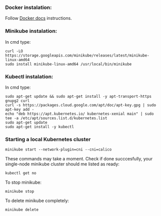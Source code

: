### Docker instalation:
Follow [Docker docs](https://docs.docker.com/engine/install/ubuntu/) instructions.

### Minikube instalation:
In cmd type:
```
curl -LO https://storage.googleapis.com/minikube/releases/latest/minikube-linux-amd64
sudo install minikube-linux-amd64 /usr/local/bin/minikube
```

### Kubectl instalation:
In cmd type:
```
sudo apt-get update && sudo apt-get install -y apt-transport-https gnupg2 curl
curl -s https://packages.cloud.google.com/apt/doc/apt-key.gpg | sudo apt-key add -
echo "deb https://apt.kubernetes.io/ kubernetes-xenial main" | sudo tee -a /etc/apt/sources.list.d/kubernetes.list
sudo apt-get update
sudo apt-get install -y kubectl
```

### Starting a local Kubernetes cluster
```
minikube start --network-plugin=cni --cni=calico
```
These commands may take a moment. 
Check if done succcesfully,  your single-node minikube cluster should me listed as ready:
```
kubectl get no
```


To stop minikube:
```
minikube stop
```
To delete minikube completely:
```
minikube delete
```
